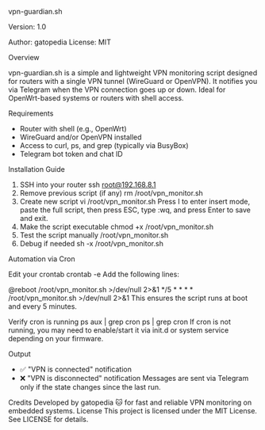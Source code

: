 vpn-guardian.sh

Version: 1.0 

Author: gatopedia License: MIT

Overview

vpn-guardian.sh is a simple and lightweight VPN monitoring script designed for routers with a single VPN tunnel (WireGuard or OpenVPN). It notifies you via Telegram when the VPN connection goes up or down. Ideal for OpenWrt-based systems or routers with shell access.

Requirements

* Router with shell (e.g., OpenWrt)
* WireGuard and/or OpenVPN installed
* Access to curl, ps, and grep (typically via BusyBox)
* Telegram bot token and chat ID

Installation Guide
1. SSH into your router
ssh root@192.168.8.1
2. Remove previous script (if any)
rm /root/vpn_monitor.sh
3. Create new script
vi /root/vpn_monitor.sh
Press I to enter insert mode, paste the full script, then press ESC, type :wq, and press Enter to save and exit.
4. Make the script executable
chmod +x /root/vpn_monitor.sh
5. Test the script manually
/root/vpn_monitor.sh
6. Debug if needed
sh -x /root/vpn_monitor.sh

Automation via Cron

Edit your crontab
crontab -e
Add the following lines:

@reboot /root/vpn_monitor.sh >/dev/null 2>&1
*/5 * * * * /root/vpn_monitor.sh >/dev/null 2>&1
This ensures the script runs at boot and every 5 minutes.

Verify cron is running
ps aux | grep cron
ps | grep cron
If cron is not running, you may need to enable/start it via init.d or system service depending on your firmware.

Output
* ✅ "VPN is connected" notification
* ❌ "VPN is disconnected" notification
Messages are sent via Telegram only if the state changes since the last run.

Credits
Developed by gatopedia 🐱 for fast and reliable VPN monitoring on embedded systems.
License
This project is licensed under the MIT License. See LICENSE for details.


